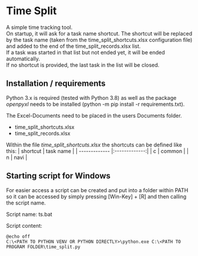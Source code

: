 # Time Split
A simple time tracking tool.  
On startup, it will ask for a task name shortcut. The shortcut will be replaced by the task name (taken from the time_split_shortcuts.xlsx configuration file) and added to the end of the time_split_records.xlsx list.  
If a task was started in that list but not ended yet, it will be ended automatically.  
If no shortcut is provided, the last task in the list will be closed.

## Installation / requirements
Python 3.x is required (tested with Python 3.8) as well as the package *openpyxl* needs to be installed (python -m pip install -r requirements.txt).  

The Excel-Documents need to be placed in the users Documents folder.
* time_split_shortcuts.xlsx
* time_split_records.xlsx

Within the file *time_split_shortcuts.xlsx* the shortcuts can be defined like this:
| shortcut      | task name     |
| ------------- |:-------------:|
| c             | common        |
| n             | navi          |

## Starting script for Windows
For easier access a script can be created and put into a folder within PATH so it can be accessed by simply pressing [Win-Key] + [R] and then calling the script name.

Script name: ts.bat  

Script content:  
```
@echo off
C:\<PATH TO PYTHON VENV OR PYTHON DIRECTLY>\python.exe C:\<PATH TO PROGRAM FOLDER\time_split.py
```